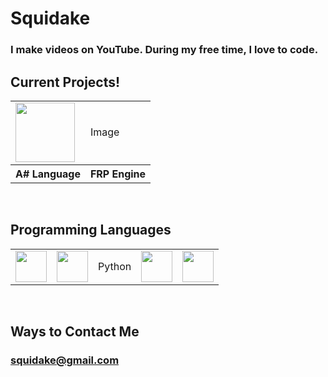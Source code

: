 # Squidake
### I make videos on YouTube. During my free time, I love to code.
## Current Projects!
<table>
  <tr>
    <td><img src="https://docs.google.com/drawings/d/e/2PACX-1vRcfRi4TazrijQqbHta-CKMR_-a5BP1EwBwM7GnrV4RWDnI9tNEKVbIflfIWZi-5ioQY6TIRi-gj_se/pub?w=1440&amp;h=1440" height="95"></td>
    <td>Image</td>
  </tr>
  <tr>
    <th>A# Language</th>
    <th>FRP Engine</th>
  </tr>
</table>

<br>

## Programming Languages
<table>
  <tr>
    <td><img src="https://upload.wikimedia.org/wikipedia/en/thumb/3/30/Java_programming_language_logo.svg/320px-Java_programming_language_logo.svg.png" height="50"></td>
    <td><img src="https://upload.wikimedia.org/wikipedia/commons/3/38/HTML5_Badge.svg" height="50"></td>
    <td>Python</td>
    <td><img src="https://upload.wikimedia.org/wikipedia/commons/1/18/ISO_C%2B%2B_Logo.svg" height="50"></td>
    <td><img src="https://upload.wikimedia.org/wikipedia/commons/6/6a/JavaScript-logo.png" height="50"></td>
  </tr>
</table>

<br>

## Ways to Contact Me
### squidake@gmail.com
<!--
**Squidake/Squidake** is a ✨ _special_ ✨ repository because its `README.md` (this file) appears on your GitHub profile.

Here are some ideas to get you started:

- 🔭 I’m currently working on ...
- 🌱 I’m currently learning ...
- 👯 I’m looking to collaborate on ...
- 🤔 I’m looking for help with ...
- 💬 Ask me about ...
- 📫 How to reach me: ...
- 😄 Pronouns: ...
- ⚡ Fun fact: ...
-->
